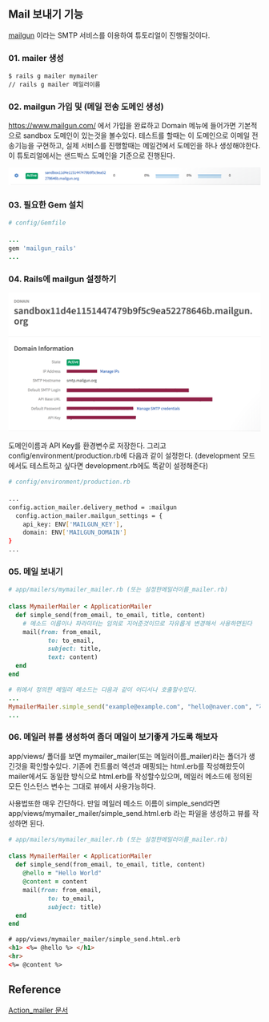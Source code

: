 ## Mail 보내기 기능

[mailgun](https://www.mailgun.com/) 이라는 SMTP 서비스를 이용하여 튜토리얼이 진행될것이다.

### 01. mailer 생성

```bash 
$ rails g mailer mymailer
// rails g mailer 메일러이름
```

### 02. mailgun 가입 및 (메일 전송 도메인 생성)

https://www.mailgun.com/ 에서 가입을 완료하고 Domain 메뉴에 들어가면
기본적으로 sandbox 도메인이 있는것을 볼수있다. 
테스트를 할때는 이 도메인으로 이메일 전송기능을 구현하고, 실제 서비스를 진행할때는 메일건에서 도메인을 하나 생성해야한다.
이 튜토리얼에서는 샌드박스 도메인을 기준으로 진행된다.

![](/images/sandbox.png)

### 03. 필요한 Gem 설치

```ruby
# config/Gemfile

...
gem 'mailgun_rails'
...

```

### 04. Rails에 mailgun 설정하기

![](/images/메일건키.png)

도메인이름과 API Key를 환경변수로 저장한다. 
그리고 config/environment/production.rb에 다음과 같이 설정한다. (development 모드에서도 테스트하고 싶다면 development.rb에도 똑같이 설정해준다)

```bash
# config/environment/production.rb

...
config.action_mailer.delivery_method = :mailgun
  config.action_mailer.mailgun_settings = {
    api_key: ENV['MAILGUN_KEY'],
    domain: ENV['MAILGUN_DOMAIN']
}
...
```

### 05. 메일 보내기

```ruby
# app/mailers/mymailer_mailer.rb (또는 설정한메일러이름_mailer.rb)

class MymailerMailer < ApplicationMailer
  def simple_send(from_email, to_email, title, content) 
    # 메소드 이름이나 파라미터는 임의로 지어준것이므로 자유롭게 변경해서 사용하면된다
    mail(from: from_email,
           to: to_email, 
           subject: title,
           text: content)    
  end
end
```

```ruby 
# 위에서 정의한 메일러 메소드는 다음과 같이 어디서나 호출할수있다.
...
MymailerMailer.simple_send("example@example.com", "hello@naver.com", "제목", "내용").deliver_now
...
```

### 06. 메일러 뷰를 생성하여 좀더 메일이 보기좋게 가도록 해보자

app/views/ 폴더를 보면 mymailer_mailer(또는 메일러이름_mailer)라는 폴더가 생긴것을 확인할수있다.
기존에 컨트롤러 액션과 매핑되는 html.erb를 작성해왔듯이 mailer에서도 동일한 방식으로 html.erb를 작성할수있으며, 메일러 메소드에 정의된 모든 인스턴스 변수는 그대로 뷰에서 사용가능하다.

사용법또한 매우 간단하다. 만일 메일러 메소드 이름이 simple_send라면 
app/views/mymailer_mailer/simple_send.html.erb 라는 파일을 생성하고 뷰를 작성하면 된다.

```ruby
# app/mailers/mymailer_mailer.rb (또는 설정한메일러이름_mailer.rb)

class MymailerMailer < ApplicationMailer
  def simple_send(from_email, to_email, title, content) 
    @hello = "Hello World"
    @content = content
    mail(from: from_email,
           to: to_email, 
           subject: title)    
  end
end
```

```html 
# app/views/mymailer_mailer/simple_send.html.erb
<h1> <%= @hello %> </h1>
<hr>
<%= @content %>
```

## Reference

[Action_mailer 문서](https://guides.rubyonrails.org/action_mailer_basics.html)
